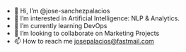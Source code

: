 - 👋 Hi, I’m @jose-sanchezpalacios
- 👀 I’m interested in Artificial Intelligence: NLP & Analytics.
- 🌱 I’m currently learning DevOps
- 💞️ I’m looking to collaborate on Marketing Projects
- 📫 How to reach me josepalacios@fastmail.com

<!---
jose-sanchezpalacios/jose-sanchezpalacios is a ✨ special ✨ repository because its `README.md` (this file) appears on your GitHub profile.
You can click the Preview link to take a look at your changes.
--->
